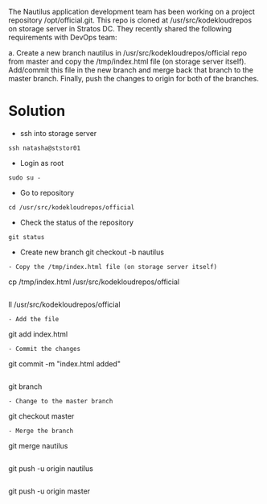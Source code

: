 
The Nautilus application development team has been working on a project repository /opt/official.git. This repo is cloned at /usr/src/kodekloudrepos on storage server in Stratos DC. They recently shared the following requirements with DevOps team:


a. Create a new branch nautilus in /usr/src/kodekloudrepos/official repo from master and copy the /tmp/index.html file (on storage server itself). Add/commit this file in the new branch and merge back that branch to the master branch. Finally, push the changes to origin for both of the branches.


Solution
========    
- ssh into storage server

```
ssh natasha@ststor01
```
- Login as root
```
sudo su -
```
- Go to repository
```
cd /usr/src/kodekloudrepos/official
```
- Check the status of the repository
```
git status
```
- Create new branch
git checkout -b nautilus
```
- Copy the /tmp/index.html file (on storage server itself)
```
cp /tmp/index.html /usr/src/kodekloudrepos/official
```
```
ll  /usr/src/kodekloudrepos/official
```
- Add the file
```
git add index.html
```
- Commit the changes
```
git commit -m "index.html added"
```
```
git branch
```
- Change to the master branch
```
git checkout master
```
- Merge the branch
```
git merge nautilus
```
```
git push -u origin nautilus
```
```
git push -u origin master
```
